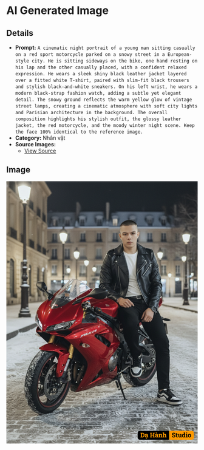 # AI Generated Image

## Details
- **Prompt:** `A cinematic night portrait of a young man sitting casually on a red sport motorcycle parked on a snowy street in a European-style city. He is sitting sideways on the bike, one hand resting on his lap and the other casually placed, with a confident relaxed expression. He wears a sleek shiny black leather jacket layered over a fitted white T-shirt, paired with slim-fit black trousers and stylish black-and-white sneakers. On his left wrist, he wears a modern black-strap fashion watch, adding a subtle yet elegant detail. The snowy ground reflects the warm yellow glow of vintage street lamps, creating a cinematic atmosphere with soft city lights and Parisian architecture in the background. The overall composition highlights his stylish outfit, the glossy leather jacket, the red motorcycle, and the moody winter night scene. Keep the face 100% identical to the reference image.`
- **Category:** Nhân vật
- **Source Images:**
  - [View Source](https://raw.githubusercontent.com/lenzcomvth/ImageLibrary/main/Male.png)

## Image
![AI Generated Image](./image-2025-10-06T20-53-24-995Z-4mbkd.png)